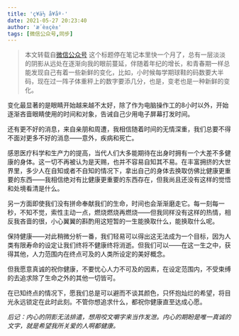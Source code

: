 ```yaml
---
title: 'ç¥ä½ å¥åº·'
date: 2021-05-27 20:23:40
author: 'æ´è±çè±'
tags: [微信公众号,同步]
---
```


> 本文转载自[微信公众号](http://mp.weixin.qq.com/s?__biz=MzU2NTQ2MzA4OQ==&mid=100000642&idx=1&sn=a46f3b55358151ff0e18b552c923c50c&chksm=7cba12dc4bcd9bca6d8617aae6abb3d1d43ca4af096c1fda0824e31bb322dce580063ffbc026#rd)
这个标题停在笔记本里快一个月了，总有一层淡淡的阴影从远处在逐渐向我的眼前蔓延，伴随着年纪的增长，和青春期一样总能发现自己有着一些新鲜的变化，比如，小时候每学期球鞋的码数要大半码，现在过一阵子体重秤上的数字要添几分，也是，变老也是一种新鲜的变化。

变化最显著的是眼睛开始越来越不太好，除了作为电脑操作工的8小时以外，开始逐渐吝啬眼睛使用的时间和对象，告诫自己少用电子屏幕打发时间。

还有更不好的消息，来自亲朋和周遭，我相信随着时间的无情深重，我们总要不得不面对更多不好的消息——意外，疾病和死亡。

感恩医疗科学和生产力的提高，当代人们大多能期待在出身时拥有一个大差不多健康的身体。这一切不再被认为是天赐，也并不容易自知其不易。在丰富拥挤的大世界里，多少人在自知或者不自知的情况下，拿出自己的身体去换取仿佛比健康更重要的东西——我相信绝对有比健康更重要的东西存在，但我尚且还没有这样的觉悟和处境看清是什么。

另一方面即使我们没有拼命奉献我们的生命，时间也会渐渐磨走它。每一刻每一秒，不知不觉，索性主动一点，燃烧燃烧再燃烧——但我同样没有这样的热情，相反我吝啬的很，小心翼翼的斟酌用这短暂的一生能换取什么，能换取什么呢。

保持健康——对此稍微分析一番，我们轻易可以得出这无法成为一个目标，因为人类有限寿命的设定让我们终将不健康终将消逝。但我们可以——在这一生之中，获得其他，人力范围内在终点可及的人类所设定的美好概念。

但我愿意真诚的祝你健康，不要忧心人力不可及的因素，在设定范围内，不受束缚的去追求除了生命之外的其他一切皆可。

在已知终点的情况下，愿我们总是可以避而不谈其颜色，只怀抱灿烂的希望，将目光永远锁定在此时此刻。不管你想追求什么，都祝你健康直至达成心愿。

*后记：内心的阴影无法排遣，想用咬文嚼字来当作发泄。内心的期盼是唯一真诚的文字，就是希望我所关爱的人啊都健康。*